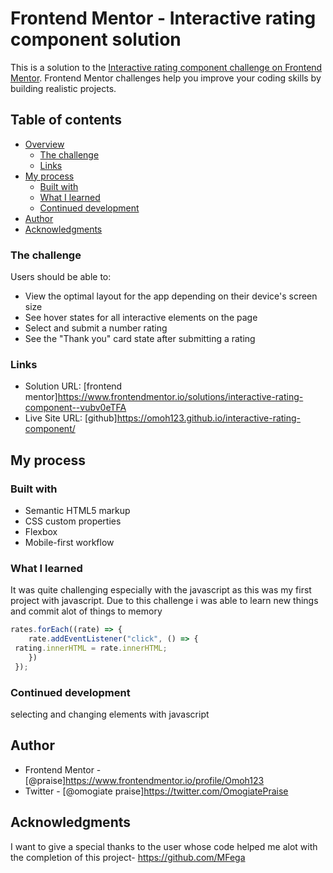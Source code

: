 # Frontend Mentor - Interactive rating component solution

This is a solution to the [Interactive rating component challenge on Frontend Mentor](https://www.frontendmentor.io/challenges/interactive-rating-component-koxpeBUmI). Frontend Mentor challenges help you improve your coding skills by building realistic projects. 

## Table of contents

- [Overview](#overview)
  - [The challenge](#the-challenge)
  - [Links](#links)
- [My process](#my-process)
  - [Built with](#built-with)
  - [What I learned](#what-i-learned)
  - [Continued development](#continued-development)
- [Author](#author)
- [Acknowledgments](#acknowledgments)

### The challenge

Users should be able to:

- View the optimal layout for the app depending on their device's screen size
- See hover states for all interactive elements on the page
- Select and submit a number rating
- See the "Thank you" card state after submitting a rating

### Links

- Solution URL: [frontend mentor]https://www.frontendmentor.io/solutions/interactive-rating-component--vubv0eTFA
- Live Site URL: [github]https://omoh123.github.io/interactive-rating-component/

## My process

### Built with

- Semantic HTML5 markup
- CSS custom properties
- Flexbox
- Mobile-first workflow

### What I learned

It was quite challenging especially with the javascript as this was my first project with javascript. Due to this challenge i was able to learn new things and commit alot of things to memory

```js
rates.forEach((rate) => {
    rate.addEventListener("click", () => {
 rating.innerHTML = rate.innerHTML;
    })
 });
```
### Continued development

selecting and changing elements with javascript

## Author

- Frontend Mentor - [@praise]https://www.frontendmentor.io/profile/Omoh123
- Twitter - [@omogiate praise]https://twitter.com/OmogiatePraise

## Acknowledgments

I want to give a special thanks to the user whose code helped me alot with the completion of this project- https://github.com/MFega
